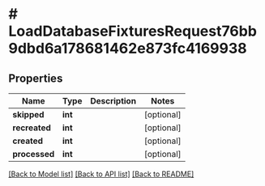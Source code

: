 # # LoadDatabaseFixturesRequest76bb9dbd6a178681462e873fc4169938

## Properties

Name | Type | Description | Notes
------------ | ------------- | ------------- | -------------
**skipped** | **int** |  | [optional] 
**recreated** | **int** |  | [optional] 
**created** | **int** |  | [optional] 
**processed** | **int** |  | [optional] 

[[Back to Model list]](../../README.md#documentation-for-models) [[Back to API list]](../../README.md#documentation-for-api-endpoints) [[Back to README]](../../README.md)


